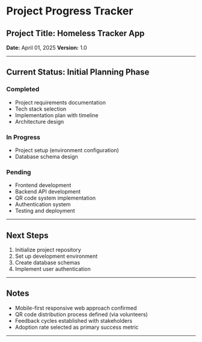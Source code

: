 # Project Progress Tracker
## Project Title: Homeless Tracker App
**Date:** April 01, 2025
**Version:** 1.0

---

## Current Status: Initial Planning Phase

### Completed
- Project requirements documentation
- Tech stack selection
- Implementation plan with timeline
- Architecture design

### In Progress
- Project setup (environment configuration)
- Database schema design

### Pending
- Frontend development
- Backend API development
- QR code system implementation
- Authentication system
- Testing and deployment

---

## Next Steps
1. Initialize project repository
2. Set up development environment
3. Create database schemas
4. Implement user authentication

---

## Notes
- Mobile-first responsive web approach confirmed
- QR code distribution process defined (via volunteers)
- Feedback cycles established with stakeholders
- Adoption rate selected as primary success metric

---
